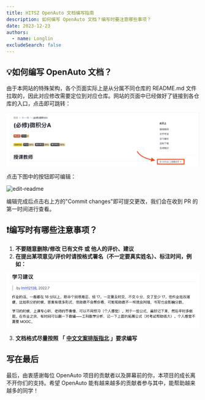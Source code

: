 ```yaml
---
title: HITSZ OpenAuto 文档编写指南
description: 如何编写 OpenAuto 文档？编写时要注意哪些事项？
date: 2023-12-23
authors:
  - name: Longlin
excludeSearch: false
---
```


## 💡如何编写 OpenAuto 文档？

由于本网站的特殊架构，各个页面实际上是从分属不同仓库的 README.md 文件拉取的，因此对应修改需要定位到对应仓库。网站的页面中已经做好了链接到各仓库的入口，点击即可跳转：

![link-to-repo](link-to-repo.png)

点击下图中的按钮即可编辑：

![edit-readme](https://github.com/longlin10086/hitsz-open-auto.github.io/assets/110339237/8c6d44c3-586a-4630-901a-e0f7fe0c8c06)

编辑完成后点击右上方的"Commit changes"即可提交更改，我们会在收到 PR 的第一时间进行查看。

## ❗️编写时有哪些注意事项？

1. **不要随意删除/修改 已有文件 或 他人的评价、建议**
2. **在提出某项意见/评价时请按格式署名（不一定要真实姓名）、标注时间，例如：**

![signature](signature.png)

3. **文档格式尽量按照 「 [中文文案排版指北](https://github.com/sparanoid/chinese-copywriting-guidelines) 」要求编写**


## 写在最后

最后，由衷感谢每位 OpenAuto 项目的贡献者以及屏幕前的你，本项目的成长离不开你们的支持。希望 OpenAuto 能有越来越多的贡献者参与其中，能帮助越来越多的同学！
